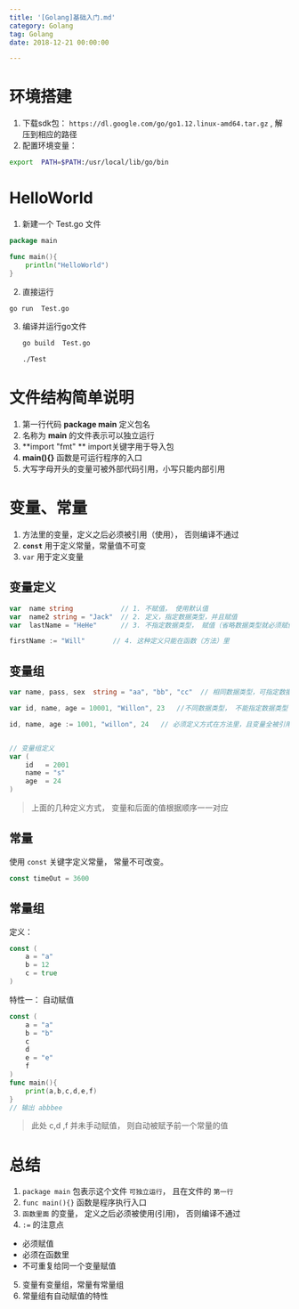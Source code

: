 ```yaml
---
title: '[Golang]基础入门.md'
category: Golang
tag: Golang
date: 2018-12-21 00:00:00

---
```




# 环境搭建

1. 下载sdk包： `https://dl.google.com/go/go1.12.linux-amd64.tar.gz` , 解压到相应的路径
2. 配置环境变量：
```bash
export  PATH=$PATH:/usr/local/lib/go/bin
```



# HelloWorld

1. 新建一个 Test.go 文件
  ```go
  package main
  
  func main(){
      println("HelloWorld")
  }
  ```
2. 直接运行
  ```bash
  go run  Test.go
  ```
3. 编译并运行go文件

   ```bash
   go build  Test.go
   
   ./Test
   ```


# 文件结构简单说明



1. 第一行代码 **package main** 定义包名
2. 名称为 **main** 的文件表示可以独立运行
3. **import  "fmt" ** import关键字用于导入包
4. **main(){}** 函数是可运行程序的入口
5. 大写字母开头的变量可被外部代码引用，小写只能内部引用



# 变量、常量

1. 方法里的变量，定义之后必须被引用（使用）， 否则编译不通过
2. **`const`** 用于定义常量，常量值不可变
3. `var` 用于定义变量

## 变量定义



```go
var	 name string			// 1. 不赋值， 使用默认值
var  name2 string = "Jack"  // 2. 定义，指定数据类型，并且赋值
var  lastName = "HeHe"      // 3. 不指定数据类型， 赋值（省略数据类型就必须赋值）

firstName := "Will"       // 4. 这种定义只能在函数（方法）里

```

## 变量组



```go
var name, pass, sex  string = "aa", "bb", "cc"  // 相同数据类型，可指定数据类型

var id, name, age = 10001, "Willon", 23   //不同数据类型， 不能指定数据类型

id, name, age := 1001, "willon", 24   // 必须定义方式在方法里，且变量全被引用，否则编译失败


// 变量组定义
var (
	id   = 2001
	name = "s"
	age  = 24
)

```

> 上面的几种定义方式， 变量和后面的值根据顺序一一对应



## 常量

使用 `const` 关键字定义常量， 常量不可改变。

```go
const timeOut = 3600
```

## 常量组

定义： 

```go
const (
	a = "a"
    b = 12
    c = true
)
```

特性一： 自动赋值

```go
const (
	a = "a"
    b = "b"
    c
    d
    e = "e"
    f
)
func main(){
    print(a,b,c,d,e,f)
}
// 输出 abbbee
```
> 此处 c,d ,f 并未手动赋值， 则自动被赋予前一个常量的值

# 总结



1.  `package main` 包表示这个文件 `可独立运行`， 且在文件的 `第一行` 
2.  `func main(){}` 函数是程序执行入口
3.  `函数里面` 的变量， 定义之后必须被使用(引用)， 否则编译不通过
4.  `:=`  的注意点
   - 必须赋值
   - 必须在函数里
   - 不可重复给同一个变量赋值
5.  变量有变量组，常量有常量组
6.  常量组有自动赋值的特性